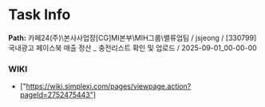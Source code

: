 # Task Info

**Path:** 카페24(주)\본사사업장\[CG]MI본부\MIH그룹\밸류업팀 / jsjeong / [330799] 국내광고 페이스북 매출 정산 _ 충전리스트 확인 및 업로드 / 2025-09-01_00-00-00

### WIKI
- ["https://wiki.simplexi.com/pages/viewpage.action?pageId=2752475443"]


